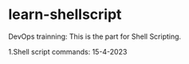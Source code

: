 # learn-shellscript

DevOps trainning: This is the part for Shell Scripting.

1.Shell script commands: 15-4-2023